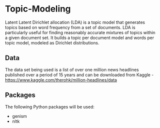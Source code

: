 # Topic-Modeling
Latent Latent Dirichlet allocation (LDA) is a topic model that generates topics based on word frequency from a set of documents. LDA is particularly useful for finding reasonably accurate mixtures of topics within a given document set.
It builds a topic per document model and words per topic model, modeled as Dirichlet distributions.

##  Data
The data set being used is a list of over one million news headlines published over a period of 15 years and can be downloaded from Kaggle - https://www.kaggle.com/therohk/million-headlines/data

## Packages
The following Python packages will be used:
- genism
- nltk



